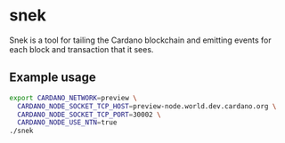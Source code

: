 # snek

Snek is a tool for tailing the Cardano blockchain and emitting events for each
block and transaction that it sees.

## Example usage

```bash
export CARDANO_NETWORK=preview \
  CARDANO_NODE_SOCKET_TCP_HOST=preview-node.world.dev.cardano.org \
  CARDANO_NODE_SOCKET_TCP_PORT=30002 \
  CARDANO_NODE_USE_NTN=true
./snek 
```
